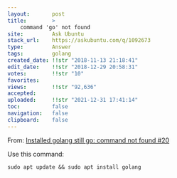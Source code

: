```yaml
---
layout:       post
title:        >
    command 'go' not found
site:         Ask Ubuntu
stack_url:    https://askubuntu.com/q/1092673
type:         Answer
tags:         golang
created_date: !!str "2018-11-13 21:18:41"
edit_date:    !!str "2018-12-29 20:58:31"
votes:        !!str "10"
favorites:    
views:        !!str "92,636"
accepted:     
uploaded:     !!str "2021-12-31 17:41:14"
toc:          false
navigation:   false
clipboard:    false
---
```


From: [Installed golang still go: command not found #20][1]

Use this command:

``` 
sudo apt update && sudo apt install golang

```


  [1]: https://github.com/tiagorlampert/CHAOS/issues/20
